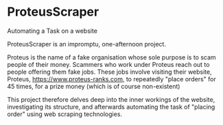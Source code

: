 # ProteusScraper
Automating a Task on a website

ProteusScraper is an impromptu, one-afternoon project. 

Proteus is the name of a fake organisation whose sole purpose is to scam people of their money. 
Scammers who work under Proteus reach out to people offering them fake jobs. 
These jobs involve visiting their website, Proteus, https://www.proteus-ranks.com, to repeatedly "place orders" for 45 times, for a prize money (which is of course non-existent)


This project therefore delves deep into the inner workings of the website, investigating its structure, and afterwards automating the task of "placing order" using web scraping technologies.
